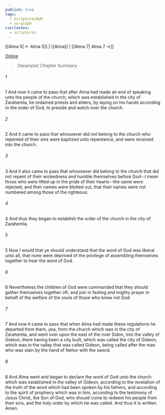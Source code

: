 ```yaml
---
publish: true
tags:
  - Scripture/BoM
  - no-graph
cssclasses:
  - scriptures
---
```

[[Alma 5| ← Alma 5]] | [[Alma]] | [[Alma 7| Alma 7 →]]

[Online](https://churchofjesuschrist.org/study/scriptures/bofm/alma/6?lang=eng)

>[!example] Chapter Summary
>
###### 1
1 And now it came to pass that after Alma had made an end of speaking unto the people of the church, which was established in the city of Zarahemla, he ordained priests and elders, by laying on his hands according to the order of God, to preside and watch over the church.
###### 2
2 And it came to pass that whosoever did not belong to the church who repented of their sins were baptized unto repentance, and were received into the church.
###### 3
3 And it also came to pass that whosoever did belong to the church that did not repent of their wickedness and humble themselves before God--I mean those who were lifted up in the pride of their hearts--the same were rejected, and their names were blotted out, that their names were not numbered among those of the righteous.
###### 4
4 And thus they began to establish the order of the church in the city of Zarahemla.
###### 5
5 Now I would that ye should understand that the word of God was liberal unto all, that none were deprived of the privilege of assembling themselves together to hear the word of God.
###### 6
6 Nevertheless the children of God were commanded that they should gather themselves together oft, and join in fasting and mighty prayer in behalf of the welfare of the souls of those who knew not God.
###### 7
7 And now it came to pass that when Alma had made these regulations he departed from them, yea, from the church which was in the city of Zarahemla, and went over upon the east of the river Sidon, into the valley of Gideon, there having been a city built, which was called the city of Gideon, which was in the valley that was called Gideon, being called after the man who was slain by the hand of Nehor with the sword.
###### 8
8 And Alma went and began to declare the word of God unto the church which was established in the valley of Gideon, according to the revelation of the truth of the word which had been spoken by his fathers, and according to the spirit of prophecy which was in him, according to the testimony of Jesus Christ, the Son of God, who should come to redeem his people from their sins, and the holy order by which he was called. And thus it is written. Amen.



